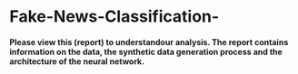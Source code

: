 # Fake-News-Classification-

#### Please view this (report) to understandour analysis. The report contains information on the data, the synthetic data generation process and the architecture of the neural network.



